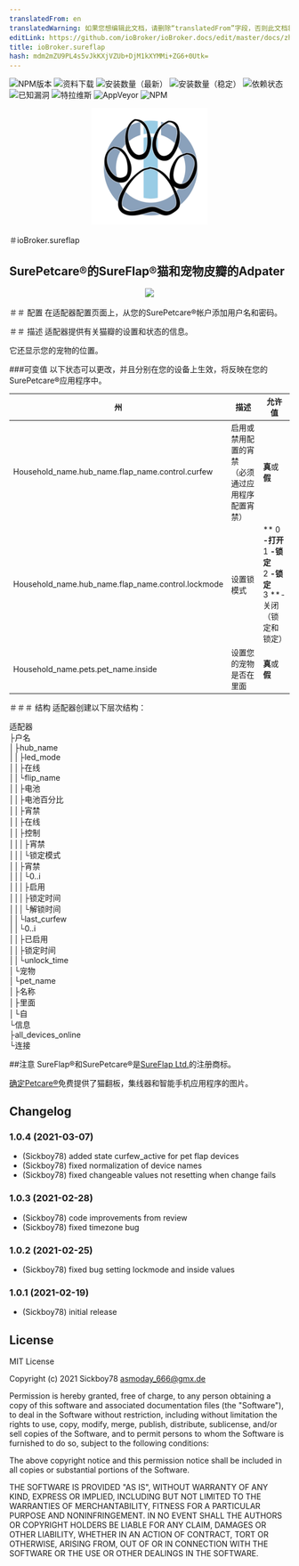 ```yaml
---
translatedFrom: en
translatedWarning: 如果您想编辑此文档，请删除“translatedFrom”字段，否则此文档将再次自动翻译
editLink: https://github.com/ioBroker/ioBroker.docs/edit/master/docs/zh-cn/adapterref/iobroker.sureflap/README.md
title: ioBroker.sureflap
hash: mdm2mZU9PL4s5vJkKXjVZUb+DjM1kXYMMi+ZG6+0Utk=
---
```

![NPM版本](http://img.shields.io/npm/v/iobroker.sureflap.svg)
![资料下载](https://img.shields.io/npm/dm/iobroker.sureflap.svg)
![安装数量（最新）](http://iobroker.live/badges/sureflap-installed.svg)
![安装数量（稳定）](http://iobroker.live/badges/sureflap-stable.svg)
![依赖状态](https://img.shields.io/david/Sickboy78/iobroker.sureflap.svg)
![已知漏洞](https://snyk.io/test/github/Sickboy78/ioBroker.sureflap/badge.svg)
![特拉维斯](http://img.shields.io/travis/Sickboy78/ioBroker.sureflap/master.svg)
![AppVeyor](https://ci.appveyor.com/api/projects/status/github/Sickboy78/ioBroker.sureflap?branch=master&svg=true)
![NPM](https://nodei.co/npm/iobroker.sureflap.png?downloads=true)

<p align="center"> <img src="admin/sureflap.png" /> </p>

＃ioBroker.sureflap
## SurePetcare®的SureFlap®猫和宠物皮瓣的Adpater
<p align="center"> <img src="/admin/SureFlap_Pet_Door_Connect_Hub_Phone.png" /> </p>

＃＃ 配置
在适配器配置页面上，从您的SurePetcare®帐户添加用户名和密码。

＃＃ 描述
适配器提供有关猫瓣的设置和状态的信息。

它还显示您的宠物的位置。

###可变值
以下状态可以更改，并且分别在您的设备上生效，将反映在您的SurePetcare®应用程序中。

|州|描述|允许值|
|-------|-------------|----------------|
| Household_name.hub_name.flap_name.control.curfew |启用或禁用配置的宵禁<br>（必须通过应用程序配置宵禁）| **真**或**假** |
| Household_name.hub_name.flap_name.control.lockmode |设置锁模式| ** 0 **-打开<br>** 1 **-锁定<br>** 2 **-锁定<br>** 3 **-关闭（锁定和锁定）|
| Household_name.pets.pet_name.inside |设置您的宠物是否在里面| **真**或**假** |

＃＃＃ 结构
适配器创建以下层次结构：

适配器<br>├户名<br>│├hub_name<br> ││├led_mode<br> ││├在线<br>││└flip_name<br> ││├电池<br>││├电池百分比<br>││├宵禁<br>││├在线<br>││├控制<br>│││├宵禁<br>│││└锁定模式<br>││├宵禁<br>│││└0..i<br> │││├启用<br>│││├锁定时间<br>│││└解锁时间<br>││└last_curfew<br> ││└0..i<br> ││├已启用<br>││├锁定时间<br>││└unlock_time<br> │└宠物<br>│└pet_name<br> │├名称<br>│├里面<br>│└自<br>└信息<br>├all_devices_online<br> └连接<br>

##注意
SureFlap®和SurePetcare®是[SureFlap Ltd.](https://www.surepetcare.com/)的注册商标。

[确定Petcare®](https://www.surepetcare.com/en-us/press)免费提供了猫翻板，集线器和智能手机应用程序的图片。

## Changelog

### 1.0.4 (2021-03-07)
* (Sickboy78) added state curfew_active for pet flap devices
* (Sickboy78) fixed normalization of device names
* (Sickboy78) fixed changeable values not resetting when change fails

### 1.0.3 (2021-02-28)
* (Sickboy78) code improvements from review
* (Sickboy78) fixed timezone bug

### 1.0.2 (2021-02-25)
* (Sickboy78) fixed bug setting lockmode and inside values

### 1.0.1 (2021-02-19)
* (Sickboy78) initial release

## License

MIT License

Copyright (c) 2021 Sickboy78 <asmoday_666@gmx.de>

Permission is hereby granted, free of charge, to any person obtaining a copy
of this software and associated documentation files (the "Software"), to deal
in the Software without restriction, including without limitation the rights
to use, copy, modify, merge, publish, distribute, sublicense, and/or sell
copies of the Software, and to permit persons to whom the Software is
furnished to do so, subject to the following conditions:

The above copyright notice and this permission notice shall be included in all
copies or substantial portions of the Software.

THE SOFTWARE IS PROVIDED "AS IS", WITHOUT WARRANTY OF ANY KIND, EXPRESS OR
IMPLIED, INCLUDING BUT NOT LIMITED TO THE WARRANTIES OF MERCHANTABILITY,
FITNESS FOR A PARTICULAR PURPOSE AND NONINFRINGEMENT. IN NO EVENT SHALL THE
AUTHORS OR COPYRIGHT HOLDERS BE LIABLE FOR ANY CLAIM, DAMAGES OR OTHER
LIABILITY, WHETHER IN AN ACTION OF CONTRACT, TORT OR OTHERWISE, ARISING FROM,
OUT OF OR IN CONNECTION WITH THE SOFTWARE OR THE USE OR OTHER DEALINGS IN THE
SOFTWARE.